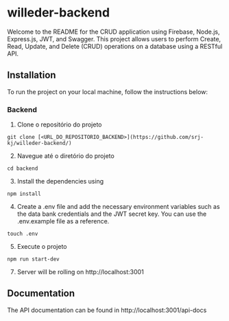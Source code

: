 # willeder-backend


<p>Welcome to the README for the CRUD application using Firebase, Node.js, Express.js, JWT, and Swagger. This project allows users to perform Create, Read, Update, and Delete (CRUD) operations on a database using a RESTful API.

## Installation

To run the project on your local machine, follow the instructions below:

### Backend

1. Clone o repositório do projeto

```
git clone [<URL_DO_REPOSITORIO_BACKEND>](https://github.com/srj-kj/willeder-backend/)
```
2. Navegue até o diretório do projeto

```
cd backend
```
3. Install the dependencies using

```
npm install
```
4. Create a .env file and add the necessary environment variables such as the data bank credentials and the JWT secret key. You can use the .env.example file as a reference.
```
touch .env
```

5. Execute o projeto

```
npm run start-dev
```
7. Server will be rolling on http://localhost:3001

## Documentation

The API documentation can be found in http://localhost:3001/api-docs


